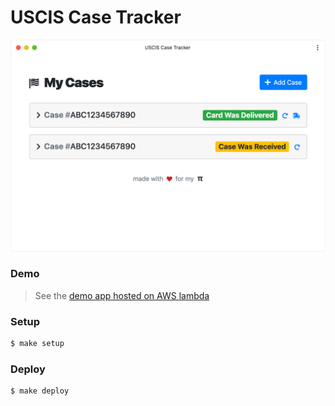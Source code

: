 # USCIS Case Tracker

![Screenshot](resources/img/screenshot.png)

### Demo

> See the [demo app hosted on AWS lambda](https://uscis.derekmyers.com/)

### Setup

```sh
$ make setup
```

### Deploy

```sh
$ make deploy
```
